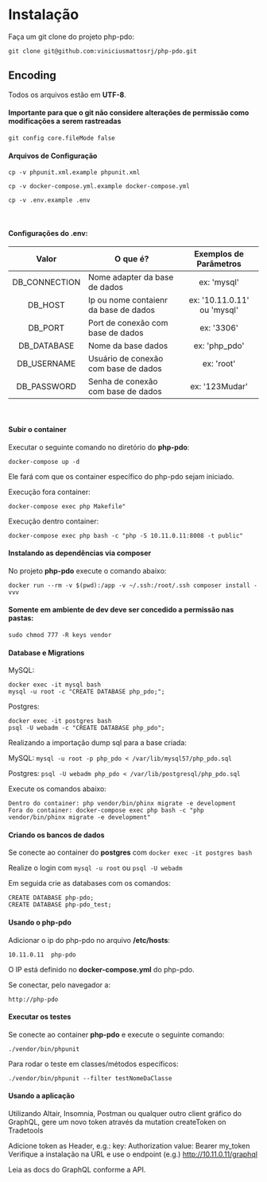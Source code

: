 # Instalação

Faça um git clone do projeto php-pdo:
```
git clone git@github.com:viniciusmattosrj/php-pdo.git
```

## Encoding

Todos os arquivos estão em **UTF-8**.


#### Importante para que o git não considere alterações de permissão como modificações a serem rastreadas

```
git config core.fileMode false
```

#### Arquivos de Configuração

```
cp -v phpunit.xml.example phpunit.xml

cp -v docker-compose.yml.example docker-compose.yml

cp -v .env.example .env
```

&nbsp;
#### Configurações do .env:

Valor | O que é? | Exemplos de Parâmetros
:---: | --- | :---:
DB_CONNECTION        | Nome adapter da base de dados | ex: 'mysql'
DB_HOST              | Ip ou nome contaienr da base de dados | ex: '10.11.0.11' ou 'mysql'
DB_PORT              | Port de conexão com base de dados | ex: '3306'
DB_DATABASE          | Nome da base dados | ex: 'php_pdo'
DB_USERNAME          | Usuário de conexão com base de dados | ex: 'root'
DB_PASSWORD          | Senha de conexão com base de dados | ex: '123Mudar'

&nbsp;
#### Subir o container

Executar o seguinte comando no diretório do **php-pdo**:
```
docker-compose up -d
```

Ele fará com que os container específico do php-pdo sejam iniciado.

Execução fora container: 
```
docker-compose exec php Makefile"
```

Execução dentro container:
```
docker-compose exec php bash -c "php -S 10.11.0.11:8008 -t public"
```


#### Instalando as dependências via composer

No projeto **php-pdo** execute o comando abaixo:
```
docker run --rm -v $(pwd):/app -v ~/.ssh:/root/.ssh composer install -vvv
```

#### Somente em ambiente de dev deve ser concedido a permissão nas pastas:

```
sudo chmod 777 -R keys vendor
```

#### Database e Migrations

MySQL:
```
docker exec -it mysql bash
mysql -u root -c "CREATE DATABASE php_pdo;";
```

Postgres:
``` 
docker exec -it postgres bash
psql -U webadm -c "CREATE DATABASE php_pdo";
```

Realizando a importação dump sql para a base criada:

MySQL: `mysql -u root -p php_pdo < /var/lib/mysql57/php_pdo.sql` 

Postgres: `psql -U webadm php_pdo < /var/lib/postgresql/php_pdo.sql`


Execute os comandos abaixo:
```
Dentro do container: php vendor/bin/phinx migrate -e development
Fora do container: docker-compose exec php bash -c "php vendor/bin/phinx migrate -e development"
```

#### Criando os bancos de dados

Se conecte ao container do **postgres** com `docker exec -it postgres bash`

Realize o login com `mysql -u root` ou `psql -U webadm`

Em seguida crie as databases com os comandos:

```
CREATE DATABASE php-pdo;
CREATE DATABASE php-pdo_test;
```

#### Usando o php-pdo

Adicionar o ip do php-pdo no arquivo **/etc/hosts**:
```
10.11.0.11  php-pdo
```

O IP está definido no **docker-compose.yml** do php-pdo.

Se conectar, pelo navegador a:
```
http://php-pdo
```

#### Executar os testes

Se conecte ao container **php-pdo** e execute o seguinte comando:

```
./vendor/bin/phpunit
```

Para rodar o teste em classes/métodos específicos:
```
./vendor/bin/phpunit --filter testNomeDaClasse
```

#### Usando a aplicação
Utilizando Altair, Insomnia, Postman ou qualquer outro client gráfico do GraphQL, gere um novo token através da mutation createToken on Tradetools

Adicione token as Header, e.g.:
key: Authorization
value: Bearer my_token
Verifique a instalação na URL e use o endpoint (e.g.) http://10.11.0.11/graphql

Leia as docs do GraphQL conforme a API.